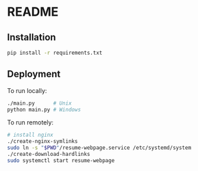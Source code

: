 # README

## Installation
```bash
pip install -r requirements.txt
```

## Deployment

To run locally:
```bash
./main.py      # Unix
python main.py # Windows
```

To run remotely:
```bash
# install nginx
./create-nginx-symlinks
sudo ln -s "$PWD"/resume-webpage.service /etc/systemd/system
./create-download-hardlinks
sudo systemctl start resume-webpage
```